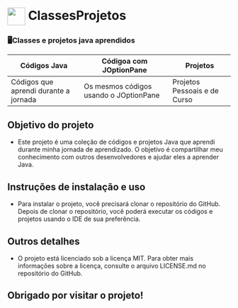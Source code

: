 <h1>
    <a href="https://www.dio.me/">
     <img align="center" width="40px" src="https://hermes.digitalinnovation.one/assets/diome/logo-minimized.png"></a>
    <span> ClassesProjetos</span>
</h1>

### 🖥Classes e projetos java aprendidos

  |**Códigos Java**                     |**Códigoa com JOptionPane**| **Projetos**                      |
  |---------------------------------------|-------------------------|-------------------------|
  |Códigos que aprendi durante a jornada  |Os mesmos códigos usando o JOptionPane|Projetos Pessoais e de Curso|
 ## Objetivo do projeto

  - Este projeto é uma coleção de códigos e projetos Java que aprendi durante minha jornada de aprendizado. O objetivo é compartilhar meu conhecimento com outros 
 desenvolvedores e ajudar eles a aprender Java.

 ## Instruções de instalação e uso

  - Para instalar o projeto, você precisará clonar o repositório do GitHub. Depois de clonar o repositório, você poderá executar os códigos e projetos usando o IDE de sua 
 preferência.

 ## Outros detalhes

  - O projeto está licenciado sob a licença MIT. Para obter mais informações sobre a licença, consulte o arquivo LICENSE.md no repositório do GitHub.

 ## Obrigado por visitar o projeto!
